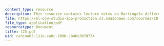 ```yaml
---
content_type: resource
description: This resource contains lecture notes on Martingale-difference inequalities.
file: https://ol-ocw-studio-app-production.s3.amazonaws.com/courses/18-465-topics-in-statistics-statistical-learning-theory-spring-2007/ca3c4a63111eea8c209bc846e3078734_l25.pdf
file_type: application/pdf
resourcetype: Document
title: l25.pdf
uid: ca3c4a63-111e-ea8c-209b-c846e3078734
---
```

